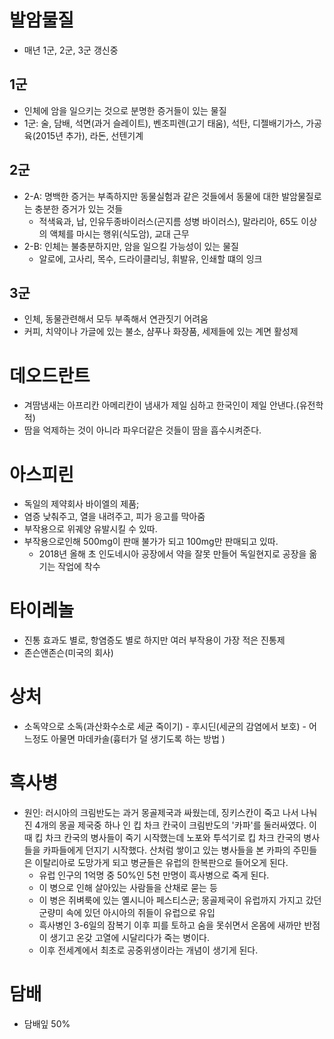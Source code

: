 # 발암물질
* 매년 1군, 2군, 3군 갱신중

## 1군
* 인체에 암을 일으키는 것으로 분명한 증거들이 있는 물질
* 1군: 술, 담배, 석면(과거 슬레이트), 벤조피렌(고기 태움), 석탄, 디젤배기가스, 가공육(2015년 추가), 라돈, 선텐기계

## 2군
* 2-A: 명백한 증거는 부족하지만 동물실험과 같은 것들에서 동물에 대한 발암물질로는 충분한 증거가 있는 것들 
	* 적색육과, 납, 인유두종바이러스(곤지름 성병 바이러스), 말라리아, 65도 이상의 액체를 마시는 행위(식도암), 교대 근무
* 2-B: 인체는 불충분하지만, 암을 일으킬 가능성이 있는 물질
	* 알로에, 고사리, 목수, 드라이클리닝, 휘발유, 인쇄할 떄의 잉크

## 3군
* 인체, 동물관련해서 모두 부족해서 연관짓기 어려움
* 커피, 치약이나 가글에 있는 불소, 샴푸나 화장품, 세제들에 있는 계면 활성제

# 데오드란트
* 겨땀냄새는 아프리칸 아메리칸이 냄새가 제일 심하고 한국인이 제일 안낸다.(유전학적)
* 땀을 억제하는 것이 아니라 파우더같은 것들이 땀을 흡수시켜준다.

# 아스피린
* 독일의 제약회사 바이엘의 제품;
* 염증 낮춰주고, 열을 내려주고, 피가 응고를 막아줌
* 부작용으로 위궤양 유발시킬 수 있따.
* 부작용으로인해 500mg이 판매 불가가 되고 100mg만 판매되고 있따.
	* 2018년 올해 초 인도네시아 공장에서 약을 잘못 만들어 독일현지로 공장을 옮기는 작업에 착수

# 타이레놀
* 진통 효과도 별로, 항염증도 별로 하지만 여러 부작용이 가장 적은 진통제
* 존슨앤존슨(미국의 회사)

# 상처
* 소독약으로 소독(과산화수소로 세균 죽이기) - 후시딘(세균의 감염에서 보호) - 어느정도 아물면 마데카솔(흉터가 덜 생기도록 하는 방법 )

# 흑사병
* 원인: 러시아의 크림반도는 과거 몽골제국과 싸웠는데, 징키스칸이 죽고 나서 나눠진 4개의 몽골 제국중 하나 인 킵 차크 칸국이 크림반도의 '카파'를 둘러싸였다. 이 때 킵 차크 칸국의 병사들이 죽기 시작했는데 노포와 투석기로 킵 차크 칸국의 병사들을 카파들에게 던지기 시작했다. 산처럼 쌓이고 있는 병사들을 본 카파의 주민들은 이탈리아로 도망가게 되고 병균들은 유럽의 한복판으로 들어오게 된다.
	* 유럽 인구의 1억명 중 50%인 5천 만명이 흑사병으로 죽게 된다.
	* 이 병으로 인해 살아있는 사람들을 산채로 묻는 등 
	* 이 병은 쥐벼룩에 있는 옐시니아 페스티스균; 몽골제국이 유럽까지 가지고 갔던 군량미 속에 있던 아시아의 쥐들이 유럽으로 유입
	* 흑사병인 3-6일의 잠복기 이후 피를 토하고 숨을 못쉬면서 온몸에 새까만 반점이 생기고 온갖 고열에 시달리다가 죽는 병이다.
	* 이후 전세계에서 최초로 공중위생이라는 개념이 생기게 된다.

# 담배
* 담배잎 50%
